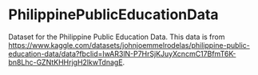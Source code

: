 # PhilippinePublicEducationData
Dataset for the Philippine Public Education Data. This data is from https://www.kaggle.com/datasets/johnjoemmelrodelas/philippine-public-education-data/data?fbclid=IwAR3lN-P7HrSjKJuyXcncmC17BfmT6K-bn8Lhc-GZNtKHHrjgH2lkwTdnagE.
